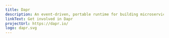 ```yaml
---
title: Dapr
description: An event-driven, portable runtime for building microservices on cloud and edge. Dapr is a Cloud Native Computing Foundation incubating project.
linkText: Get involved in Dapr
projectUrl: https://dapr.io/
logo: dapr.svg
---
```

